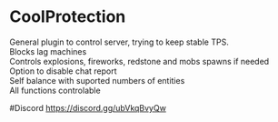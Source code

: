 # CoolProtection
General plugin to control server, trying to keep stable TPS.
<br>Blocks lag machines
<br>Controls explosions, fireworks, redstone and mobs spawns if needed
<br>Option to disable chat report
<br>Self balance with suported numbers of entities
<br>All functions controlable

#Discord
https://discord.gg/ubVkqBvyQw
